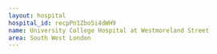 ```yaml
---
layout: hospital
hospital_id: recpPn1Zbo5i4dWH9
name: University College Hospital at Westmoreland Street
area: South West London
---
```

